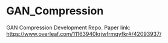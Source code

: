 # GAN_Compression
GAN Compression Development Repo. Paper link: https://www.overleaf.com/11163940krjwfrmqyfkr#/42093937/
